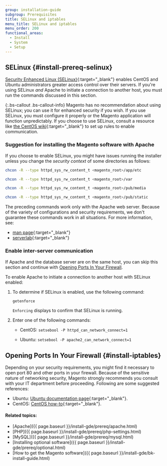 ```yaml
---
group: installation-guide
subgroup: Prerequisites
title: SELinux and iptables
menu_title: SELinux and iptables
menu_order: 200
functional_areas:
  - Install
  - System
  - Setup
---
```


## SELinux {#install-prereq-selinux}
[Security Enhanced Linux (SELinux)](http://selinuxproject.org/page/Main_Page){:target="_blank"} enables CentOS and Ubuntu administrators greater access control over their servers. If you're using SELinux _and_ Apache to initiate a connection to another host, you must run the commands discussed in this section.

{:.bs-callout .bs-callout-info}
  Magento has no recommendation about using SELinux; you can use it for enhanced security if you wish. If you use SELinux, you must configure it properly or the Magento application will function unpredictably. If you choose to use SELinux, consult a resource like [the CentOS wiki](http://wiki.centos.org/HowTos/SELinux){:target="_blank"} to set up rules to enable communication.

### Suggestion for installing the Magento software with Apache

If you choose to enable SELinux, you might have issues running the installer unless you change the *security context* of some directories as follows:

```bash
chcon -R --type httpd_sys_rw_content_t <magento_root>/app/etc
```

```bash
chcon -R --type httpd_sys_rw_content_t <magento_root>/var
```

```bash
chcon -R --type httpd_sys_rw_content_t <magento_root>/pub/media
```

```bash
chcon -R --type httpd_sys_rw_content_t <magento_root>/pub/static
```

The preceding commands work only with the Apache web server. Because of the variety of configurations and security requirements, we don't guarantee these commands work in all situations. For more information, see:

*	[man page](http://linux.die.net/man/8/httpd_selinux){:target="_blank"}
*	[serverlab](http://www.serverlab.ca/tutorials/linux/web-servers-linux/configuring-selinux-policies-for-apache-web-servers/){:target="_blank"}

### Enable inter-server communication

If Apache and the database server are on the same host, you can skip this section and continue with [Opening Ports In Your Firewall](#install-iptables).

To enable Apache to initiate a connection to another host with SELinux enabled:

1.	To determine if SELinux is enabled, use the following command:

    ```bash
    getenforce
    ```

    `Enforcing` displays to confirm that SELinux is running.

2.	Enter one of the following commands:

    * CentOS: `setsebool -P httpd_can_network_connect=1`

    * Ubuntu: `setsebool -P apache2_can_network_connect=1`

## Opening Ports In Your Firewall {#install-iptables}

Depending on your security requirements, you might find it necessary to open port 80 and other ports in your firewall. Because of the sensitive nature of networking security, Magento strongly recommends you consult with your IT department before proceeding. Following are some suggested references:

*	Ubuntu: [Ubuntu documentation page](https://help.ubuntu.com/community/IptablesHowTo){:target="_blank"}.
*	CentOS: [CentOS how-to](http://wiki.centos.org/HowTos/Network/IPTables){:target="_blank"}.

#### Related topics:

*	[Apache]({{ page.baseurl }}/install-gde/prereq/apache.html)
*	[PHP]({{ page.baseurl }}/install-gde/prereq/php-settings.html)
*	[MySQL]({{ page.baseurl }}/install-gde/prereq/mysql.html)
*	[Installing optional software]({{ page.baseurl }}/install-gde/prereq/optional.html)
*	[How to get the Magento software]({{ page.baseurl }}/install-gde/bk-install-guide.html)
